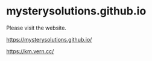 # mysterysolutions.github.io
Please visit the website.

https://mysterysolutions.github.io/

https://km.vern.cc/
